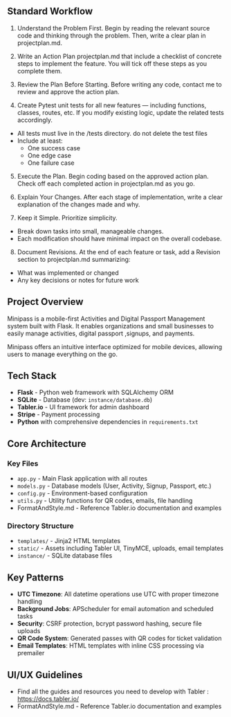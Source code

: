 ## Standard Workflow

1. Understand the Problem First. Begin by reading the relevant source code and thinking through the problem. Then, write a clear plan in projectplan.md.

2. Write an Action Plan projectplan.md that include a checklist of concrete steps to implement the feature. You will tick off these steps as you complete them.

3. Review the Plan Before Starting. Before writing any code, contact me to review and approve the action plan.

4. Create Pytest unit tests for all new features — including functions, classes, routes, etc. If you modify existing logic, update the related tests accordingly.

 - All tests must live in the /tests directory. do not delete the test files
 - Include at least:
   - One success case
   - One edge case
   - One failure case

5. Execute the Plan. Begin coding based on the approved action plan. Check off each completed action in projectplan.md as you go.

6. Explain Your Changes. After each stage of implementation, write a clear explanation of the changes made and why.

7. Keep it Simple. Prioritize simplicity.
 - Break down tasks into small, manageable changes.
 - Each modification should have minimal impact on the overall codebase.

8. Document Revisions. At the end of each feature or task, add a Revision section to projectplan.md summarizing:
 - What was implemented or changed
 - Any key decisions or notes for future work




## Project Overview

Minipass is a mobile-first Activities and Digital Passport Management system built with Flask. It enables organizations and small businesses to easily manage activities, digital passport ,signups, and payments.

Minipass offers an intuitive interface optimized for mobile devices, allowing users to manage everything on the go. 


## Tech Stack

- **Flask** - Python web framework with SQLAlchemy ORM
- **SQLite** - Database (dev: `instance/database.db`)
- **Tabler.io** - UI framework for admin dashboard
- **Stripe** - Payment processing
- **Python** with comprehensive dependencies in `requirements.txt`

## Core Architecture

### Key Files
- `app.py` - Main Flask application with all routes
- `models.py` - Database models (User, Activity, Signup, Passport, etc.)
- `config.py` - Environment-based configuration
- `utils.py` - Utility functions for QR codes, emails, file handling
- FormatAndStyle.md - Reference Tabler.io documentation and examples


### Directory Structure
- `templates/` - Jinja2 HTML templates
- `static/` - Assets including Tabler UI, TinyMCE, uploads, email templates
- `instance/` - SQLite database files


## Key Patterns

- **UTC Timezone**: All datetime operations use UTC with proper timezone handling
- **Background Jobs**: APScheduler for email automation and scheduled tasks
- **Security**: CSRF protection, bcrypt password hashing, secure file uploads
- **QR Code System**: Generated passes with QR codes for ticket validation
- **Email Templates**: HTML templates with inline CSS processing via premailer



## UI/UX Guidelines

- Find all the guides and resources you need to develop with Tabler : https://docs.tabler.io/
- FormatAndStyle.md - Reference Tabler.io documentation and examples
